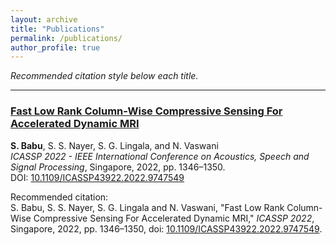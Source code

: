 ```yaml
---
layout: archive
title: "Publications"
permalink: /publications/
author_profile: true
---
```


*Recommended citation style below each title.*

---

### [Fast Low Rank Column-Wise Compressive Sensing For Accelerated Dynamic MRI](https://ieeexplore.ieee.org/document/9747549)

**S. Babu**, S. S. Nayer, S. G. Lingala, and N. Vaswani  
*ICASSP 2022 - IEEE International Conference on Acoustics, Speech and Signal Processing*, Singapore, 2022, pp. 1346–1350.  
DOI: [10.1109/ICASSP43922.2022.9747549](https://doi.org/10.1109/ICASSP43922.2022.9747549)

Recommended citation:  
S. Babu, S. S. Nayer, S. G. Lingala and N. Vaswani, "Fast Low Rank Column-Wise Compressive Sensing For Accelerated Dynamic MRI," *ICASSP 2022*, Singapore, 2022, pp. 1346–1350, doi: [10.1109/ICASSP43922.2022.9747549](https://doi.org/10.1109/ICASSP43922.2022.9747549).
